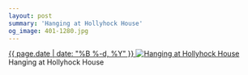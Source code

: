 ```yaml
---
layout: post
summary: 'Hanging at Hollyhock House'
og_image: 401-1280.jpg
---
```


<p>
 <time>
  <a href="/401">
   {{ page.date | date: "%B %-d, %Y" }}
  </a>
 </time>
 <a href="/401">
  <img alt="Hanging at Hollyhock House" sizes="(min-width: 700px) 50vw, calc(100vw - 2rem)" src="{{ site.assets_url }}/401-640.jpg" srcset="{{ site.assets_url }}/401-1280.jpg 1280w, {{ site.assets_url }}/401-960.jpg 960w, {{ site.assets_url }}/401-640.jpg 640w, {{ site.assets_url }}/401-320.jpg 320w"/>
 </a>
 <span>
  Hanging at Hollyhock House
 </span>
</p>
